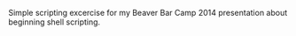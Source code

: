 Simple scripting excercise for my Beaver Bar Camp 2014 presentation about beginning shell scripting.
